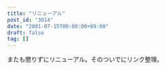 ```yaml
---
title: "リニューアル"
post_id: "3014"
date: "2001-07-15T00:00:00+09:00"
draft: false
tag: []
---
```



またも懲りずにリニューアル。そのついでにリンク整理。

